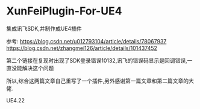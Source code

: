 # XunFeiPlugin-For-UE4
集成讯飞SDK,并制作成UE4插件

参考: https://blog.csdn.net/u012793104/article/details/78067937 
      https://blog.csdn.net/zhangmei126/article/details/101437452
      
第二个链接在复现时出现了SDK登录错误10132,讯飞的错误码显示是回调错误,一直没能解决这个问题

所以,综合这两篇文章自己重写了一个插件,另外感谢第一篇文章和第二篇文章的大佬.

UE4.22
